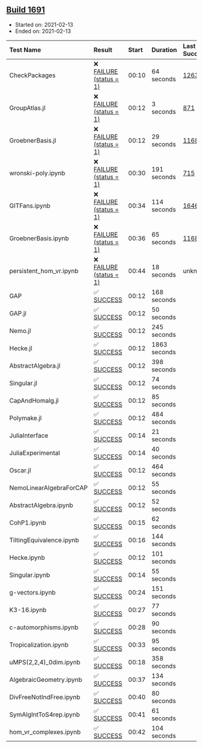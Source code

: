 ## [Build 1691](https://oscarci.mathematik.uni-kl.de/job/oscar-stable/1691/)

* Started on: 2021-02-13
* Ended on: 2021-02-13

| Test Name    | Result | Start | Duration | Last Success | First Failure |
|:-------------|:-------|:------|:---------|:-------------|:--------------|
| CheckPackages | ❌ [FAILURE (status = 1)](https://oscarci.mathematik.uni-kl.de/job/oscar-stable/1691/artifact/logs/build-1691/CheckPackages.log) | 00:10 | 64 seconds | [1263](https://oscarci.mathematik.uni-kl.de/job/oscar-stable/1263/) | [1264](https://oscarci.mathematik.uni-kl.de/job/oscar-stable/1264/) |
| GroupAtlas.jl | ❌ [FAILURE (status = 1)](https://oscarci.mathematik.uni-kl.de/job/oscar-stable/1691/artifact/logs/build-1691/GroupAtlas.jl.log) | 00:12 | 3 seconds | [871](https://oscarci.mathematik.uni-kl.de/job/oscar-stable/871/) | [872](https://oscarci.mathematik.uni-kl.de/job/oscar-stable/872/) |
| GroebnerBasis.jl | ❌ [FAILURE (status = 1)](https://oscarci.mathematik.uni-kl.de/job/oscar-stable/1691/artifact/logs/build-1691/GroebnerBasis.jl.log) | 00:12 | 29 seconds | [1168](https://oscarci.mathematik.uni-kl.de/job/oscar-stable/1168/) | [1169](https://oscarci.mathematik.uni-kl.de/job/oscar-stable/1169/) |
| wronski-poly.ipynb | ❌ [FAILURE (status = 1)](https://oscarci.mathematik.uni-kl.de/job/oscar-stable/1691/artifact/logs/build-1691/wronski-poly.ipynb.log) | 00:30 | 191 seconds | [715](https://oscarci.mathematik.uni-kl.de/job/oscar-stable/715/) | [716](https://oscarci.mathematik.uni-kl.de/job/oscar-stable/716/) |
| GITFans.ipynb | ❌ [FAILURE (status = 1)](https://oscarci.mathematik.uni-kl.de/job/oscar-stable/1691/artifact/logs/build-1691/GITFans.ipynb.log) | 00:34 | 114 seconds | [1646](https://oscarci.mathematik.uni-kl.de/job/oscar-stable/1646/) | [1647](https://oscarci.mathematik.uni-kl.de/job/oscar-stable/1647/) |
| GroebnerBasis.ipynb | ❌ [FAILURE (status = 1)](https://oscarci.mathematik.uni-kl.de/job/oscar-stable/1691/artifact/logs/build-1691/GroebnerBasis.ipynb.log) | 00:36 | 65 seconds | [1168](https://oscarci.mathematik.uni-kl.de/job/oscar-stable/1168/) | [1169](https://oscarci.mathematik.uni-kl.de/job/oscar-stable/1169/) |
| persistent_hom_vr.ipynb | ❌ [FAILURE (status = 1)](https://oscarci.mathematik.uni-kl.de/job/oscar-stable/1691/artifact/logs/build-1691/persistent_hom_vr.ipynb.log) | 00:44 | 18 seconds | unknown | unknown |
| GAP | ✅ [SUCCESS](https://oscarci.mathematik.uni-kl.de/job/oscar-stable/1691/artifact/logs/build-1691/GAP.log) | 00:12 | 168 seconds |  |  |
| GAP.jl | ✅ [SUCCESS](https://oscarci.mathematik.uni-kl.de/job/oscar-stable/1691/artifact/logs/build-1691/GAP.jl.log) | 00:12 | 50 seconds |  |  |
| Nemo.jl | ✅ [SUCCESS](https://oscarci.mathematik.uni-kl.de/job/oscar-stable/1691/artifact/logs/build-1691/Nemo.jl.log) | 00:12 | 245 seconds |  |  |
| Hecke.jl | ✅ [SUCCESS](https://oscarci.mathematik.uni-kl.de/job/oscar-stable/1691/artifact/logs/build-1691/Hecke.jl.log) | 00:12 | 1863 seconds |  |  |
| AbstractAlgebra.jl | ✅ [SUCCESS](https://oscarci.mathematik.uni-kl.de/job/oscar-stable/1691/artifact/logs/build-1691/AbstractAlgebra.jl.log) | 00:12 | 398 seconds |  |  |
| Singular.jl | ✅ [SUCCESS](https://oscarci.mathematik.uni-kl.de/job/oscar-stable/1691/artifact/logs/build-1691/Singular.jl.log) | 00:12 | 74 seconds |  |  |
| CapAndHomalg.jl | ✅ [SUCCESS](https://oscarci.mathematik.uni-kl.de/job/oscar-stable/1691/artifact/logs/build-1691/CapAndHomalg.jl.log) | 00:12 | 85 seconds |  |  |
| Polymake.jl | ✅ [SUCCESS](https://oscarci.mathematik.uni-kl.de/job/oscar-stable/1691/artifact/logs/build-1691/Polymake.jl.log) | 00:12 | 484 seconds |  |  |
| JuliaInterface | ✅ [SUCCESS](https://oscarci.mathematik.uni-kl.de/job/oscar-stable/1691/artifact/logs/build-1691/JuliaInterface.log) | 00:14 | 21 seconds |  |  |
| JuliaExperimental | ✅ [SUCCESS](https://oscarci.mathematik.uni-kl.de/job/oscar-stable/1691/artifact/logs/build-1691/JuliaExperimental.log) | 00:14 | 40 seconds |  |  |
| Oscar.jl | ✅ [SUCCESS](https://oscarci.mathematik.uni-kl.de/job/oscar-stable/1691/artifact/logs/build-1691/Oscar.jl.log) | 00:12 | 464 seconds |  |  |
| NemoLinearAlgebraForCAP | ✅ [SUCCESS](https://oscarci.mathematik.uni-kl.de/job/oscar-stable/1691/artifact/logs/build-1691/NemoLinearAlgebraForCAP.log) | 00:12 | 55 seconds |  |  |
| AbstractAlgebra.ipynb | ✅ [SUCCESS](https://oscarci.mathematik.uni-kl.de/job/oscar-stable/1691/artifact/logs/build-1691/AbstractAlgebra.ipynb.log) | 00:12 | 52 seconds |  |  |
| CohP1.ipynb | ✅ [SUCCESS](https://oscarci.mathematik.uni-kl.de/job/oscar-stable/1691/artifact/logs/build-1691/CohP1.ipynb.log) | 00:15 | 62 seconds |  |  |
| TiltingEquivalence.ipynb | ✅ [SUCCESS](https://oscarci.mathematik.uni-kl.de/job/oscar-stable/1691/artifact/logs/build-1691/TiltingEquivalence.ipynb.log) | 00:16 | 144 seconds |  |  |
| Hecke.ipynb | ✅ [SUCCESS](https://oscarci.mathematik.uni-kl.de/job/oscar-stable/1691/artifact/logs/build-1691/Hecke.ipynb.log) | 00:12 | 101 seconds |  |  |
| Singular.ipynb | ✅ [SUCCESS](https://oscarci.mathematik.uni-kl.de/job/oscar-stable/1691/artifact/logs/build-1691/Singular.ipynb.log) | 00:14 | 55 seconds |  |  |
| g-vectors.ipynb | ✅ [SUCCESS](https://oscarci.mathematik.uni-kl.de/job/oscar-stable/1691/artifact/logs/build-1691/g-vectors.ipynb.log) | 00:24 | 151 seconds |  |  |
| K3-16.ipynb | ✅ [SUCCESS](https://oscarci.mathematik.uni-kl.de/job/oscar-stable/1691/artifact/logs/build-1691/K3-16.ipynb.log) | 00:27 | 77 seconds |  |  |
| c-automorphisms.ipynb | ✅ [SUCCESS](https://oscarci.mathematik.uni-kl.de/job/oscar-stable/1691/artifact/logs/build-1691/c-automorphisms.ipynb.log) | 00:28 | 90 seconds |  |  |
| Tropicalization.ipynb | ✅ [SUCCESS](https://oscarci.mathematik.uni-kl.de/job/oscar-stable/1691/artifact/logs/build-1691/Tropicalization.ipynb.log) | 00:33 | 95 seconds |  |  |
| uMPS(2,2,4)_0dim.ipynb | ✅ [SUCCESS](https://oscarci.mathematik.uni-kl.de/job/oscar-stable/1691/artifact/logs/build-1691/uMPS-2-2-4-_0dim.ipynb.log) | 00:18 | 358 seconds |  |  |
| AlgebraicGeometry.ipynb | ✅ [SUCCESS](https://oscarci.mathematik.uni-kl.de/job/oscar-stable/1691/artifact/logs/build-1691/AlgebraicGeometry.ipynb.log) | 00:37 | 134 seconds |  |  |
| DivFreeNotIndFree.ipynb | ✅ [SUCCESS](https://oscarci.mathematik.uni-kl.de/job/oscar-stable/1691/artifact/logs/build-1691/DivFreeNotIndFree.ipynb.log) | 00:40 | 80 seconds |  |  |
| SymAlgIntToS4rep.ipynb | ✅ [SUCCESS](https://oscarci.mathematik.uni-kl.de/job/oscar-stable/1691/artifact/logs/build-1691/SymAlgIntToS4rep.ipynb.log) | 00:41 | 61 seconds |  |  |
| hom_vr_complexes.ipynb | ✅ [SUCCESS](https://oscarci.mathematik.uni-kl.de/job/oscar-stable/1691/artifact/logs/build-1691/hom_vr_complexes.ipynb.log) | 00:42 | 104 seconds |  |  |

